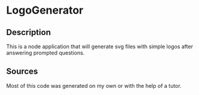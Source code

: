 # LogoGenerator

## Description
This is a node application that will generate svg files with simple logos after answering prompted questions.

## Sources
Most of this code was generated on my own or with the help of a tutor.